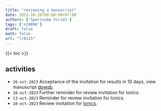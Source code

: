 ```yaml
---
title: "reviewing a manuscript"
date: 2023-10-26T08:08:00+07:00
authors: ['Sparisoma Viridi']
tags: ['nt8098']
draft: false
math: false
url: "l/0115"
---
```

{{< toc >}}


## activities
+ `26-oct-2023` Acceptance of the invitation for results in 10 days, view manuscript [dpwqb](https://osf.io/dpwqb).
+ `16-oct-2023` Further reminder for review invitation for Ionics.
+ `13-oct-2023` Reminder for review invitation for Ionics.
+ `10-oct-2023` Review invitation for [Ionics](https://www.springer.com/journal/11581).
